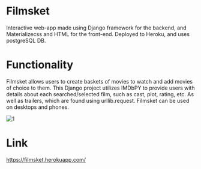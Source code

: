 # Filmsket
Interactive web-app made using Django framework for the backend, and Materializecss and HTML for the front-end. Deployed to Heroku, and uses postgreSQL DB.
# Functionality
Filmsket allows users to create baskets of movies to watch and add movies of choice to them. This Django project utilizes IMDbPY to provide users with details about each searched/selected film, such as cast, plot, rating, etc. As well as trailers, which are found using urllib.request. Filmsket can be used on desktops and phones.

![1](https://user-images.githubusercontent.com/79432932/128359873-d09ec525-f19f-46b1-adc6-951e9e92f473.PNG)

# Link
https://filmsket.herokuapp.com/

